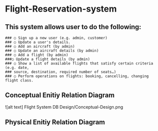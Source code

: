 # Flight-Reservation-system

## This system allows user to do the following:
    ### ○ Sign up a new user (e.g. admin, customer)
    ### ○ Update a user's details.
    ### ○ Add an aircraft (by admin)
    ### ○ Update an aircraft details (by admin)
    ### ○ Add a flight (by admin)
    ###○ Update a flight details (by admin)
    ### ○ Show a list of available flights that satisfy certain criteria (e.g. date,
    ### source, destination, required number of seats…)
    ### ○ Perform operations on flights: booking, cancelling, changing flight class.

## Conceptual Enitiy Relation  Diagram
![alt text] Flight System DB Design/Conceptual-Design.png
## Physical Enitiy Relation Diagram